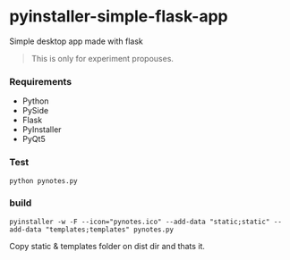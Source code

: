 # pyinstaller-simple-flask-app

Simple desktop app made with flask

> This is only for experiment propouses.

### Requirements

- Python
- PySide
- Flask
- PyInstaller
- PyQt5 

### Test

    python pynotes.py


### build

	
	pyinstaller -w -F --icon="pynotes.ico" --add-data "static;static" --add-data "templates;templates" pynotes.py


Copy static & templates folder on dist dir and thats it.